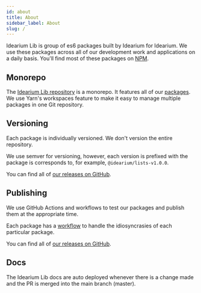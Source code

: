 ```yaml
---
id: about
title: About
sidebar_label: About
slug: /
---
```


Idearium Lib is group of es6 packages built by Idearium for Idearium. We use these packages across all of our development work and applications on a daily basis. You'll find most of these packages on [NPM](https://www.npmjs.com/search?q=%40idearium).

## Monorepo

The [Idearium Lib repository](https://github.com/idearium/idearium-lib) is a monorepo. It features all of our [packages](https://github.com/idearium/idearium-lib/tree/master/packages). We use Yarn's workspaces feature to make it easy to manage multiple packages in one Git repository.

## Versioning

Each package is individually versioned. We don't version the entire repository.

We use semver for versioning, however, each version is prefixed with the package is corresponds to, for example, <code>@idearium/lists-v1.0.0</code>.

You can find all of [our releases on GitHub](https://github.com/idearium/idearium-lib/releases).

## Publishing

We use GitHub Actions and workflows to test our packages and publish them at the appropriate time.

Each package has a [workflow](https://github.com/idearium/idearium-lib/tree/master/.github/workflows) to handle the idiosyncrasies of each particular package.

You can find all of [our releases on GitHub](https://github.com/idearium/idearium-lib/releases).

## Docs

The Idearium Lib docs are auto deployed whenever there is a change made and the PR is merged into the main branch (master).
